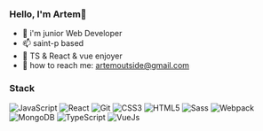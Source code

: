 ### Hello, I'm Artem👋

- 💬 i'm junior Web Developer
- 📫 saint-p based
- 👀 TS & React & vue enjoyer
- 🔎 how to reach me: artemoutside@gmail.com

### Stack
![JavaScript](https://img.shields.io/badge/-JavaScript-black?style=flat&logo=JavaScript)
![React](https://img.shields.io/badge/-React-black?style=flat&logo=React)
![Git](https://img.shields.io/badge/-Git-black?style=flat&logo=Git)
![CSS3](https://img.shields.io/badge/-CSS3-black?style=flat&logo=CSS3)
![HTML5](https://img.shields.io/badge/-HTML5-black?style=flat&logo=HTML5)
![Sass](https://img.shields.io/badge/-SASS-black?style=flat&logo=Sass)
![Webpack](https://img.shields.io/badge/-Webpack-black?style=flat&logo=Webpack)
![MongoDB](https://img.shields.io/badge/-MongoDB-black?style=flat&logo=MongoDB)
![TypeScript](https://img.shields.io/badge/-TypeScript-black?style=flat&logo=TypeScript)
![VueJs](https://img.shields.io/badge/-VueJs-black?style=flat&logo=VueJs)
